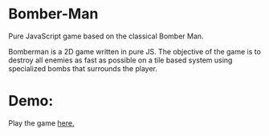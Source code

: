 <h1>Bomber-Man</h1>
<p>Pure JavaScript game based on the classical Bomber Man.</p>

<p>Bomberman is a 2D game written in pure JS. The objective of the game is to destroy all enemies as fast as possible on a tile based system using specialized bombs that surrounds the player.</p>

<h1>Demo:</h1>
<p>Play the game <a href="http://sshikhrakar.github.io/Bomber-Man/">here.</a></p>
